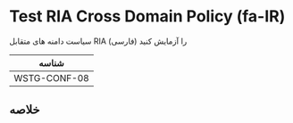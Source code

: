 # Test RIA Cross Domain Policy (fa-IR)

سیاست دامنه های متقابل RIA را آزمایش کنید (فارسی)

|شناسه          |
|------------|
|WSTG-CONF-08|

## خلاصه
